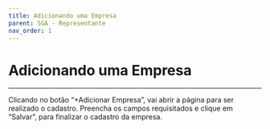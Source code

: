 ```yaml
---
title: Adicionando uma Empresa
parent: SGA - Representante
nav_order: 1
---
```


# Adicionando uma Empresa
---

 Clicando no botão “+Adicionar Empresa”, vai abrir a página para ser realizado o cadastro. Preencha os campos requisitados e clique em “Salvar”, para finalizar o cadastro da empresa.

